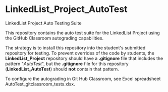 # LinkedList_Project_AutoTest
LinkedList Project Auto Testing Suite

This repository contains the auto test suite for the LinkedList Project
using the GitHub Classroom autograding capabilities.

The strategy is to install this repository into the student's submitted repository for testing.
To prevent overrides of the code by students, the **LinkedList_Project** repository should have a
**.gitignore** file that includes the pattern "*AutoTest*", but the **.gitignore** file for
this repository (**LinkedList_AutoTest**) should **not** contain that pattern.

To configure the autograding in Git Hub Classroom,
see Excel spreadsheet AutoTest_gitclassroom_tests.xlsx.

